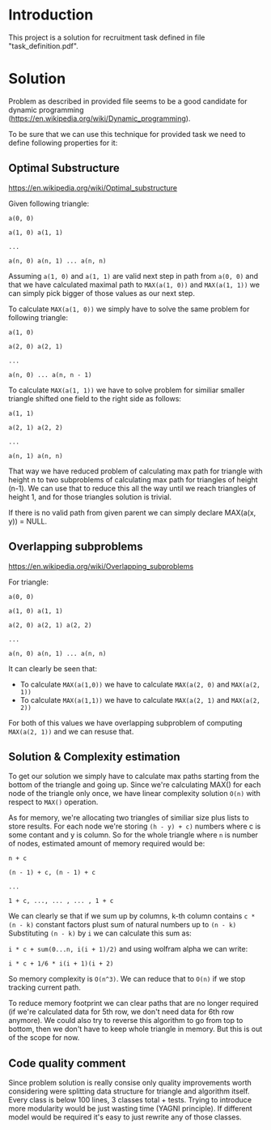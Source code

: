 # Introduction

This project is a solution for recruitment task defined in file "task_definition.pdf".

# Solution

Problem as described in provided file seems to be a good candidate for dynamic programming (https://en.wikipedia.org/wiki/Dynamic_programming).

To be sure that we can use this technique for provided task we need to define following properties for it:

## Optimal Substructure

https://en.wikipedia.org/wiki/Optimal_substructure

Given following triangle:

`a(0, 0)`

`a(1, 0) a(1, 1)`

`...`

`a(n, 0) a(n, 1) ... a(n, n)`

Assuming `a(1, 0)` and `a(1, 1)` are valid next step in path from `a(0, 0)` and that we have calculated maximal path
to `MAX(a(1, 0))` and `MAX(a(1, 1))` we can simply pick bigger of those values as our next step.

To calculate `MAX(a(1, 0))` we simply have to solve the same problem for following triangle:

`a(1, 0)`

`a(2, 0) a(2, 1)`

`...`

`a(n, 0) ... a(n, n - 1)`

To calculate `MAX(a(1, 1))` we have to solve problem for similiar smaller triangle shifted one field to the right side as follows:

`a(1, 1)`

`a(2, 1) a(2, 2)`

`...`

`a(n, 1) a(n, n)`

That way we have reduced problem of calculating max path for triangle with height n to two subproblems of calculating max path for triangles
of height (n-1). We can use that to reduce this all the way until we reach triangles of height 1, and for those triangles solution is trivial.

If there is no valid path from given parent we can simply declare MAX(a(x, y)) = NULL.

## Overlapping subproblems

https://en.wikipedia.org/wiki/Overlapping_subproblems

For triangle:

`a(0, 0)`

`a(1, 0) a(1, 1)`

`a(2, 0) a(2, 1) a(2, 2)`

`...`

`a(n, 0) a(n, 1) ... a(n, n)`

It can clearly be seen that:
- To calculate `MAX(a(1,0))` we have to calculate `MAX(a(2, 0)` and `MAX(a(2, 1))`
- To calculate `MAX(a(1,1))` we have to calculate `MAX(a(2, 1)` and `MAX(a(2, 2))`

For both of this values we have overlapping subproblem of computing `MAX(a(2, 1))` and we can resuse that.

## Solution & Complexity estimation

To get our solution we simply have to calculate max paths starting from the bottom of the triangle and going up. Since we're calculating MAX() for each node
of the triangle only once, we have linear complexity solution `O(n)` with respect to `MAX()` operation.

As for memory, we're allocating two triangles of similiar size plus lists to store results. For each node we're storing `(h - y) + c)`
numbers where c is some contant and y is column. So for the whole triangle where `n` is number of nodes, estimated amount of memory required
would be:

`n + c`

`(n - 1) + c, (n - 1) + c`

`...`

`1 + c, ..., ... , ... , 1 + c`

We can clearly se that if we sum up by columns, k-th column contains `c * (n - k)` constant factors plust sum of natural numbers up to `(n - k)`
Substituting `(n - k)` by `i` we can calculate this sum as:

`i * c + sum(0...n, i(i + 1)/2)` and using wolfram alpha we can write:

`i * c + 1/6 * i(i + 1)(i + 2)`

So memory complexity is `O(n^3)`. We can reduce that to `O(n)` if we stop tracking current path.

To reduce memory footprint we can clear paths that are no longer required (if we're calculated data for 5th row, we don't need data for 6th row anymore).
We could also try to reverse this algorithm to go from top to bottom, then we don't have to keep whole triangle in memory. But this is out of the scope for now.

## Code quality comment

Since problem solution is really consise only quality improvements worth considering were splitting data structure for triangle and algorithm itself.
Every class is below 100 lines, 3 classes total + tests. Trying to introduce more modularity would be just wasting time (YAGNI principle).
If different model would be required it's easy to just rewrite any of those classes. 